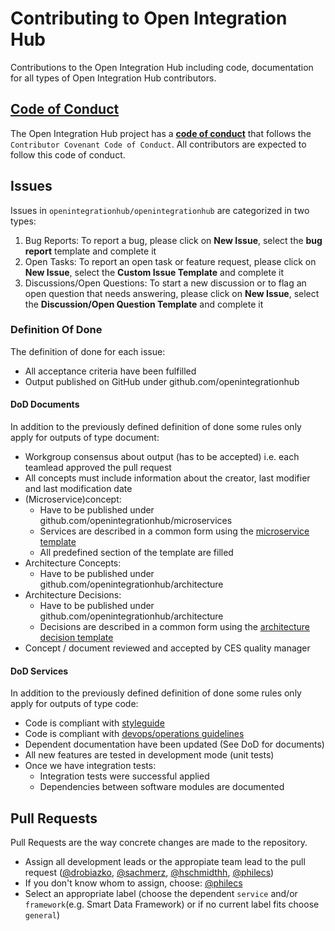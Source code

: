# Contributing to Open Integration Hub
Contributions to the Open Integration Hub including code, documentation for all types of Open Integration Hub
contributors.

## [Code of Conduct](./CODE_OF_CONDUCT.md)

The Open Integration Hub project has a [**code of conduct**](https://github.com/openintegrationhub/openintegrationhub/blob/master/CODE_OF_CONDUCT.md) that follows the `Contributor Covenant Code of Conduct`.
All contributors are expected to follow this code of conduct.


## Issues

Issues in `openintegrationhub/openintegrationhub` are categorized in two types:

1. Bug Reports: To report a bug, please click on **New Issue**, select the **bug report** template and complete it
2. Open Tasks: To report an open task or feature request, please click on **New Issue**, select the **Custom Issue Template** and complete it
3. Discussions/Open Questions: To start a new discussion or to flag an open question that needs answering, please click on **New Issue**, select the **Discussion/Open Question Template** and complete it

### Definition Of Done

The definition of done for each issue:

- All acceptance criteria have been fulfilled
- Output published on GitHub under github.com/openintegrationhub

#### DoD Documents

In addition to the previously defined definition of done some rules only apply for outputs of type document:

- Workgroup consensus about output (has to be accepted) i.e. each teamlead approved the pull request
- All concepts must include information about the creator, last modifier and last modification date
- (Microservice)concept:
  - Have to be published under github.com/openintegrationhub/microservices
  - Services are described in a common form using the [microservice template](https://github.com/openintegrationhub/Microservices/blob/master/MicroserviceDescriptionTemplate.md)
  - All predefined section of the template are filled
- Architecture Concepts:
  - Have to be published under github.com/openintegrationhub/architecture
- Architecture Decisions:
  - Have to be published under github.com/openintegrationhub/architecture
  - Decisions are described in a common form using the [architecture decision template](https://github.com/openintegrationhub/Architecture/blob/master/Decisions/ArchitectureDecisionTemplate.md)
- Concept / document reviewed and accepted by CES quality manager 

#### DoD Services

In addition to the previously defined definition of done some rules only apply for outputs of type code:

- Code is compliant with [styleguide](Guidelines/styleGuide.md)
- Code is compliant with [devops/operations guidelines](Guidelines/serviceOperations.md)
- Dependent documentation have been updated (See DoD for documents)
- All new features are tested in development mode (unit tests)
- Once we have integration tests:
  - Integration tests were successful applied
  - Dependencies between software modules are documented  

## Pull Requests

Pull Requests are the way concrete changes are made to the repository.

- Assign all development leads or the appropiate team lead to the pull request ([@drobiazko](https://github.com/drobiazko), [@sachmerz](https://github.com/sachmerz), [@hschmidthh](https://github.com/hschmidthh), [@philecs](https://github.com/philecs))
- If you don't know whom to assign, choose: [@philecs](https://github.com/philecs)
- Select an appropriate label (choose the dependent `service` and/or `framework`(e.g. Smart Data Framework) or if no current label fits choose `general`) 

<a id="developers-certificate-of-origin"></a>

